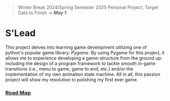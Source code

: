 > Winter Break 2024/Spring Semester 2025 Personal Project, Target Date to Finish -> ***May 1***
# **S'Lead**

This project delves into learning game development utilizing one of python's popular game library: *Pygame*. By using Pygame for this project, it
allows me to experience developing a game-structure from the ground up: including the design of a program framework to tackle smooth in-game 
transitions (i.e., menu to game, game to end, etc.) and/or the implementation of my own animation state machine. All in all, this passion project
will show my resolution to polishing my first ever game.

### [Road Map](https://docs.google.com/document/d/1t929GFkHR-yf6FP_grDn8Gqto8mzbxaLuRaDNP7Sasw/edit?addon_store&tab=t.0)
